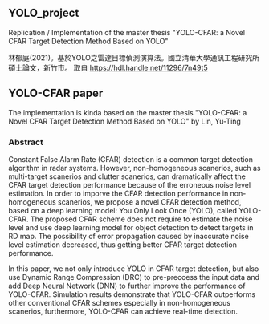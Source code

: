 ## YOLO_project
Replication / Implementation of the master thesis "YOLO-CFAR: a Novel CFAR Target Detection Method Based on YOLO" 

林郁庭(2021)。基於YOLO之雷達目標偵測演算法。國立清華大學通訊工程研究所碩士論文，新竹市。 取自 https://hdl.handle.net/11296/7n49t5 

## YOLO-CFAR paper
The implementation is kinda based on the master thesis "YOLO-CFAR: a Novel CFAR Target Detection Method Based on YOLO" by Lin, Yu-Ting

### Abstract
Constant False Alarm Rate (CFAR) detection is a common target detection algorithm in radar systems. However, non-homogeneous scanerios, such as 
multi-target scanerios and clutter scanerios, can dramatically affect the CFAR target detection performance because of the erroneous noise level
estimation. In order to imporve the CFAR detection performance in non-homogeneous scanerios, we propose a novel CFAR detection method, based on
a deep learning model: You Only Look Once (YOLO), called YOLO-CFAR. The proposed CFAR scheme does not require to estimate the noise level and use
deep learning model for object detection to detect targets in RD map. The possibility of error propagation caused by inaccurate noise level estimation
decreased, thus getting better CFAR target detection performance.

In this paper, we not only introduce YOLO in CFAR target detection, but also use Dynamic Range Compression (DRC) to pre-precoess the input data and add
Deep Neural Network (DNN) to further improve the performance of YOLO-CFAR. Simulation results demonstrate that YOLO-CFAR outperforms other conventional
CFAR schemes especially in non-homogeneous scanerios, furthermore, YOLO-CFAR can achieve real-time detection.
